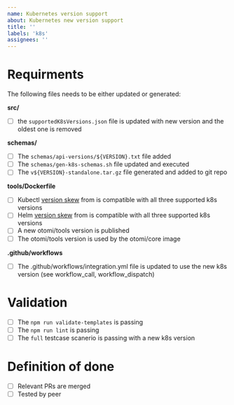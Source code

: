 ```yaml
---
name: Kubernetes version support
about: Kubernetes new version support
title: ''
labels: 'k8s'
assignees: ''
---
```


# Requirments

The following files needs to be either updated or generated:

**src/**

- [ ] the `supportedK8sVersions.json` file is updated with new version and the oldest one is removed

**schemas/**

- [ ] The `schemas/api-versions/${VERSION}.txt` file added
- [ ] The `schemas/gen-k8s-schemas.sh` file updated and executed
- [ ] The `v${VERSION}-standalone.tar.gz` file generated and added to git repo

**tools/Dockerfile**

- [ ] Kubectl [version skew](https://kubernetes.io/releases/version-skew-policy/#kubectl) from is compatible with all three supported k8s versions
- [ ] Helm [version skew](https://helm.sh/docs/topics/version_skew/#supported-version-skew) from is compatible with all three supported k8s versions
- [ ] A new otomi/tools version is published
- [ ] The otomi/tools version is used by the otomi/core image

**.github/workflows**

- [ ] The .github/workflows/integration.yml file is updated to use the new k8s version (see workflow_call, workflow_dispatch)

# Validation

- [ ] The `npm run validate-templates` is passing
- [ ] The `npm run lint` is passing
- [ ] The `full` testcase scanerio is passing with a new k8s version

# Definition of done

- [ ] Relevant PRs are merged
- [ ] Tested by peer

